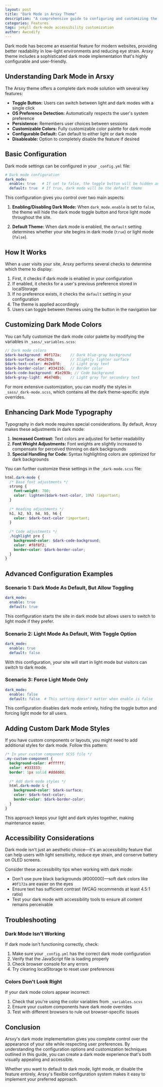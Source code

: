 ```yaml
---
layout: post
title: "Dark Mode in Arsxy Theme"
description: "A comprehensive guide to configuring and customizing the dark mode feature in your Arsxy Jekyll theme"
categories: Features
tags: jekyll dark-mode accessibility customization
author: Awcodify
---
```


Dark mode has become an essential feature for modern websites, providing better readability in low-light environments and reducing eye strain. Arsxy theme includes a sophisticated dark mode implementation that's highly configurable and user-friendly.

<!--more-->

## Understanding Dark Mode in Arsxy

The Arsxy theme offers a complete dark mode solution with several key features:

- **Toggle Button:** Users can switch between light and dark modes with a single click
- **OS Preference Detection:** Automatically respects the user's system preference
- **Persistence:** Remembers user choices between sessions
- **Customizable Colors:** Fully customizable color palette for dark mode
- **Configurable Default:** Can default to either light or dark mode
- **Disableable:** Option to completely disable the feature if desired

## Basic Configuration

Dark mode settings can be configured in your `_config.yml` file:

```yaml
# Dark mode configuration
dark_mode:
  enable: true   # If set to false, the toggle button will be hidden and light mode forced
  default: true  # If true, dark mode will be the default theme
```

This configuration gives you control over two main aspects:

1. **Enabling/Disabling Dark Mode:** When `dark_mode.enable` is set to `false`, the theme will hide the dark mode toggle button and force light mode throughout the site.

2. **Default Theme:** When dark mode is enabled, the `default` setting determines whether your site begins in dark mode (`true`) or light mode (`false`).

## How It Works

When a user visits your site, Arsxy performs several checks to determine which theme to display:

1. First, it checks if dark mode is enabled in your configuration
2. If enabled, it checks for a user's previous preference stored in localStorage
3. If no preference exists, it checks the `default` setting in your configuration
4. The theme is applied accordingly
5. Users can toggle between themes using the button in the navigation bar

## Customizing Dark Mode Colors

You can fully customize the dark mode color palette by modifying the variables in `_sass/_variables.scss`:

```scss
// Dark mode colors
$dark-background: #0f172a;    // Dark blue-gray background
$dark-surface: #1e293b;       // Slightly lighter surface
$dark-text-color: #e2e8f0;    // Light gray text
$dark-border-color: #334155;  // Border color
$dark-code-background: #1e293b; // Code background
$dark-gray-light: #64748b;    // Light gray for secondary text
```

For more extensive customization, you can modify the styles in `_sass/_dark-mode.scss`, which contains all the dark theme-specific style overrides.

## Enhancing Dark Mode Typography

Typography in dark mode requires special considerations. By default, Arsxy makes these adjustments in dark mode:

1. **Increased Contrast:** Text colors are adjusted for better readability
2. **Font Weight Adjustments:** Font weights are slightly increased to compensate for perceived thinning on dark backgrounds
3. **Special Handling for Code:** Syntax highlighting colors are optimized for dark backgrounds

You can further customize these settings in the `_dark-mode.scss` file:

```scss
html.dark-mode {
  /* Base font adjustments */
  strong {
    font-weight: 700; 
    color: lighten($dark-text-color, 10%) !important;
  }
  
  /* Heading adjustments */
  h1, h2, h3, h4, h5, h6 {
    color: $dark-text-color !important;
  }
  
  /* Code adjustments */
  .highlight pre {
    background-color: $dark-code-background;
    color: #f8f8f2;
    border-color: $dark-border-color;
  }
}
```

## Advanced Configuration Examples

### Scenario 1: Dark Mode As Default, But Allow Toggling

```yaml
dark_mode:
  enable: true
  default: true
```

This configuration starts the site in dark mode but allows users to switch to light mode if they prefer.

### Scenario 2: Light Mode As Default, With Toggle Option

```yaml
dark_mode:
  enable: true
  default: false
```

With this configuration, your site will start in light mode but visitors can switch to dark mode.

### Scenario 3: Force Light Mode Only

```yaml
dark_mode:
  enable: false
  default: false  # This setting doesn't matter when enable is false
```

This configuration disables dark mode entirely, hiding the toggle button and forcing light mode for all users.

## Adding Custom Dark Mode Styles

If you have custom components or layouts, you might need to add additional styles for dark mode. Follow this pattern:

```scss
/* In your custom component SCSS file */
.my-custom-component {
  background-color: #ffffff;
  color: #333333;
  border: 1px solid #dddddd;
  
  /* Add dark mode styles */
  html.dark-mode & {
    background-color: $dark-surface;
    color: $dark-text-color;
    border-color: $dark-border-color;
  }
}
```

This approach keeps your light and dark styles together, making maintenance easier.

## Accessibility Considerations

Dark mode isn't just an aesthetic choice—it's an accessibility feature that can help users with light sensitivity, reduce eye strain, and conserve battery on OLED screens.

Consider these accessibility tips when working with dark mode:

- Don't use pure black backgrounds (#000000)—soft dark colors like `#0f172a` are easier on the eyes
- Ensure text has sufficient contrast (WCAG recommends at least 4.5:1 ratio)
- Test your dark mode with accessibility tools to ensure all content remains perceivable

## Troubleshooting

### Dark Mode Isn't Working

If dark mode isn't functioning correctly, check:

1. Make sure your `_config.yml` has the correct dark mode configuration
2. Verify that the JavaScript file is loading properly
3. Check browser console for any errors
4. Try clearing localStorage to reset user preferences

### Colors Don't Look Right

If your dark mode colors appear incorrect:

1. Check that you're using the color variables from `_variables.scss`
2. Ensure your custom components have dark mode overrides
3. Test with different browsers to rule out browser-specific issues

## Conclusion

Arsxy's dark mode implementation gives you complete control over the appearance of your site while respecting user preferences. By understanding the configuration options and customization techniques outlined in this guide, you can create a dark mode experience that's both visually appealing and accessible.

Whether you want to default to dark mode, light mode, or disable the feature entirely, Arsxy's flexible configuration system makes it easy to implement your preferred approach.